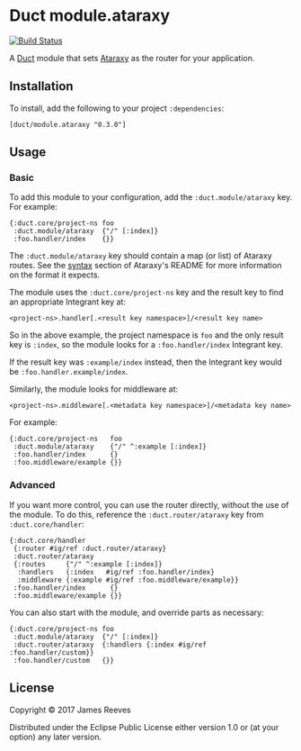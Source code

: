# Duct module.ataraxy

[![Build Status](https://travis-ci.org/duct-framework/module.ataraxy.svg?branch=master)](https://travis-ci.org/duct-framework/module.ataraxy)

A [Duct][] module that sets [Ataraxy][] as the router for your
application.

[duct]: https://github.com/duct-framework/duct
[ataraxy]: https://github.com/weavejester/ataraxy

## Installation

To install, add the following to your project `:dependencies`:

    [duct/module.ataraxy "0.3.0"]

## Usage

### Basic

To add this module to your configuration, add the
`:duct.module/ataraxy` key. For example:

```edn
{:duct.core/project-ns foo
 :duct.module/ataraxy  {"/" [:index]}
 :foo.handler/index    {}}
```

The `:duct.module/ataraxy` key should contain a map (or list) of
Ataraxy routes. See the [syntax][] section of Ataraxy's README for
more information on the format it expects.

The module uses the `:duct.core/project-ns` key and the result key to
find an appropriate Integrant key at:

    <project-ns>.handler[.<result key namespace>]/<result key name>

So in the above example, the project namespace is `foo` and the only
result key is `:index`, so the module looks for a `:foo.handler/index`
Integrant key.

If the result key was `:example/index` instead, then the Integrant key
would be `:foo.handler.example/index`.

Similarly, the module looks for middleware at:

    <project-ns>.middleware[.<metadata key namespace>]/<metadata key name>

For example:

```edn
{:duct.core/project-ns   foo
 :duct.module/ataraxy    {"/" ^:example [:index]}
 :foo.handler/index      {}
 :foo.middleware/example {}}
```

[syntax]: https://github.com/weavejester/ataraxy#syntax

### Advanced

If you want more control, you can use the router directly, without the
use of the module. To do this, reference the `:duct.router/ataraxy`
key from `:duct.core/handler`:

```edn
{:duct.core/handler
 {:router #ig/ref :duct.router/ataraxy}
 :duct.router/ataraxy
 {:routes     {"/" ^:example [:index]}
  :handlers   {:index   #ig/ref :foo.handler/index}
  :middleware {:example #ig/ref :foo.middleware/example}}
 :foo.handler/index      {}
 :foo.middleware/example {}}
```

You can also start with the module, and override parts as necessary:

```edn
{:duct.core/project-ns foo
 :duct.module/ataraxy  {"/" [:index]}
 :duct.router/ataraxy  {:handlers {:index #ig/ref :foo.handler/custom}}
 :foo.handler/custom   {}}
```


## License

Copyright © 2017 James Reeves

Distributed under the Eclipse Public License either version 1.0 or (at
your option) any later version.
